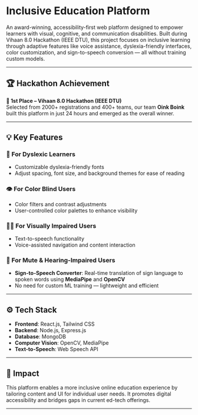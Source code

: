 # Inclusive Education Platform

An award-winning, accessibility-first web platform designed to empower learners with visual, cognitive, and communication disabilities. Built during Vihaan 8.0 Hackathon (IEEE DTU), this project focuses on inclusive learning through adaptive features like voice assistance, dyslexia-friendly interfaces, color customization, and sign-to-speech conversion — all without training custom models.

---

## 🏆 Hackathon Achievement

**🥇 1st Place – Vihaan 8.0 Hackathon (IEEE DTU)**  
Selected from 2000+ registrations and 400+ teams, our team **Oink Boink** built this platform in just 24 hours and emerged as the overall winner.

---

## 💡 Key Features

### 🧠 For Dyslexic Learners
- Customizable dyslexia-friendly fonts
- Adjust spacing, font size, and background themes for ease of reading

### 👁️ For Color Blind Users
- Color filters and contrast adjustments
- User-controlled color palettes to enhance visibility

### 👨‍🦯 For Visually Impaired Users
- Text-to-speech functionality
- Voice-assisted navigation and content interaction

### 🧏 For Mute & Hearing-Impaired Users
- **Sign-to-Speech Converter**: Real-time translation of sign language to spoken words using **MediaPipe** and **OpenCV**
- No need for custom ML training — lightweight and efficient

---

## ⚙️ Tech Stack

- **Frontend**: React.js, Tailwind CSS
- **Backend**: Node.js, Express.js
- **Database**: MongoDB
- **Computer Vision**: OpenCV, MediaPipe
- **Text-to-Speech**: Web Speech API

---

## 🎯 Impact

This platform enables a more inclusive online education experience by tailoring content and UI for individual user needs. It promotes digital accessibility and bridges gaps in current ed-tech offerings.

---


